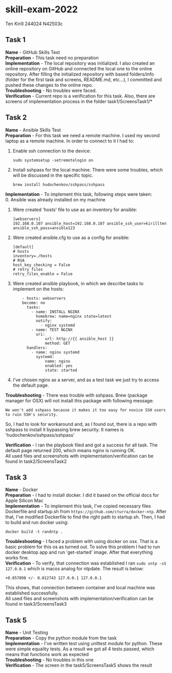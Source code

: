 # skill-exam-2022
Ten Kirill 244024 N42503c

## Task 1
**Name** - GitHub Skills Test  
**Preparation** - This task need no preparation  
**Implementation** - The local repository was initialized. I also created an online repository on GitHub and connected the local one to the online repository. After filling the initialized repository with based folders/info (folder for the first task and screens, README.md, etc...), I committed and pushed these changes to the online repo.  
**Troubleshooting** - No troubles were faced.  
**Verification** - Current repo is a verification for this task. Also, there are screens of implementation process in the folder task1/ScreensTask1/*

## Task 2
**Name** - Ansible Skills Test  
**Preparation** - For this task we need a remote machine. I used my second laptop as a remote machine. In order to connect to it I had to:  
1. Enable ssh connection to the device:  
    ```  
    sudo systemsetup -setremotelogin on  
    ```  
2. Install sshpass for the local machine. There were some troubles, which will be discussed in the specific topic.  
    ```  
    brew install hudochenkov/sshpass/sshpass  
    ```  
**Implementation** - To implement this task, following steps were taken:  
0. Ansible was already installed on my machine  
1. Were created 'hosts' file to use as an inventory for ansible:  
    ```  
    [webservers]  
    192.168.0.107 ansible_host=192.168.0.107 ansible_ssh_user=kirillten ansible_ssh_pass=ansible123  
    ```  
2. Were created ansible.cfg to use as a config for ansible:  
    ```  
    [default]  
    # hosts  
    inventory=./hosts  
    # RSA  
    host_key_checking = False  
    # retry files  
    retry_files_enable = False  
    ```  
3. Were created ansible playbook, in which we describe tasks to implement on the hosts:    
    ```
        - hosts: webservers  
        become: no  
          tasks:  
            - name: INSTALL NGINX  
              homebrew: name=nginx state=latest  
              notify:  
                - nginx systemd  
            - name: TEST NGINX  
              uri:  
                  url: http://{{ ansible_host }}  
                  method: GET  
          handlers:  
            - name: nginx systemd  
              systemd:  
                  name: nginx   
                  enabled: yes  
                  state: started  
    ```  
4. I've chosen nginx as a server, and as a test task we just try to access the default page.  

**Troubleshooting** - There was trouble with sshpass. Brew (package manager for OSX) will not install this package with following message:  
```  
We won't add sshpass because it makes it too easy for novice SSH users to ruin SSH's security.  
```  
So, I had to look for workaround and, as I found out, there is a repo with sshpass to install it bypassing brew security. It names is 'hudochenkov/sshpass/sshpass'  

**Verification** - I ran the playbook filed and got a success for all task. The default page returned 200, which means nginx is running OK.  
All used files and screenshots with implementation/verification can be found in task2/ScreensTask2  

## Task 3
**Name** - Docker  
**Preparation** - I had to install docker. I did it based on the official docs for Apple Silicon Mac  
**Implementation** - To implement this task, I've copied necessary files Dockerfile and startup.sh from ```https://github.com/cturra/docker-ntp```. After that, I've modified Dockerfile to find the right path to startup.sh. Then, I had to build and run docker using:
```
docker build -t randntp .
```
**Troubleshooting** - I faced a problem with using docker on osx. That is a basic problem for this os as turned out.
To solve this problem I had to run docker desktop app and run 'get-started' image. After that everything works fine.  
**Verification** - To verify, that connection was established I ran 
``` sudo sntp -sS 127.0.0.1 ``` which is macos analog for ntpdate. The result is below:
```
+0.057098 +/- 0.012743 127.0.0.1 127.0.0.1
```
This shows, that connection between container and local machine was established successfully.  
All used files and screenshots with implementation/verification can be found in task3/ScreensTask3


## Task 5
**Name** - Unit Testing  
**Preparation** - Copy the python module from the task  
**Implementation** - I've written test using unittest module for python. These were simple equality tests. As a result we got all 4 tests passed, which means that functions work as expected  
**Troubleshooting** - No troubles in this one  
**Verification** - The screen in the task5/ScreensTask5 shows the result
